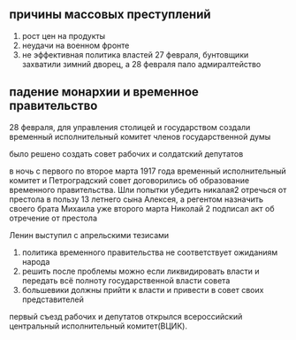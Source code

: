## причины массовых преступлений
1. рост цен на продукты 
2. неудачи на военном фронте
3. не эффективная политика властей
27 февраля, бунтовщики захватили зимний дворец, а 28 февраля пало адмиралтейство

## падение монархии и временное правительство
28 февраля, для управления столицей и государством создали временный исполнительный комитет членов государственной думы 

было решено создать совет рабочих и солдатский депутатов 

в ночь с первого по второе марта 1917 года временный исполнительный комитет и Петроградский совет договорились об образование временного правительства. Шли попытки убедить никалая2 отречься от престола в пользу 13 летнего сына Алексея, а регентом назначить своего брата Михаила уже второго марта Николай 2 подписал акт об отречение от престола 





Ленин выступил с апрельскими тезисами
1. политика временного правительства не соответствует ожиданиям народа 
2. решить после проблемы можно если ликвидировать власти и передать всё полноту государственной власти совета
3. большевики должны прийти к власти и привести в совет своих представителей  

первый съезд рабочих и депутатов открылся всероссийский центральный исполнительный комитет(ВЦИК).